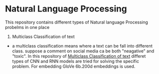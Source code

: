 # Natural Language Processing

This repository contains different types of Natural language Processing probelms in one place

1. Multiclass Classification of text
- a multiclass classification means where a text can be fall into different class. suppose a comment on social media ca be both "neagative" and "toxic". In this repository of <a href = "https://github.com/fahimabrar/Natural-Language-Processing/tree/main/Multiclass%20Classification%20of%20Text"> Multiclass Classification of text</a> differet types of CNN and RNN models are tried for solving the specific problem. For embedding GloVe 6b.200d embeddings is used.



